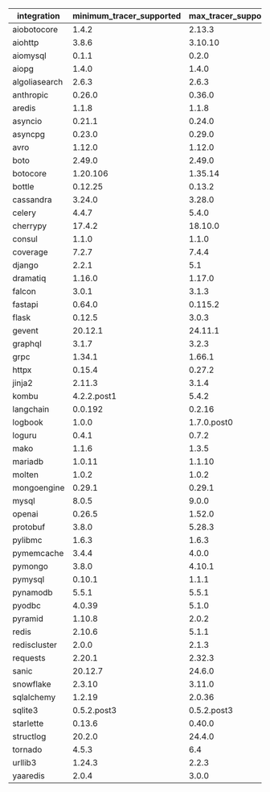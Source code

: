 | integration                 | minimum_tracer_supported    | max_tracer_supported        | minumum_available_supported | maximum_available_supported |
| --------------------------- | --------------------------- | --------------------------- | --------------------------- | --------------------------- |
| aiobotocore                 | 1.4.2                       | 2.13.3                      | 2.4.0                       | 2.15.2                      |
| aiohttp                     | 3.8.6                       | 3.10.10                     | 3.8.3                       | 3.11.2                      |
| aiomysql                    | 0.1.1                       | 0.2.0                       | 0.1.1                       | 0.2.0                       |
| aiopg                       | 1.4.0                       | 1.4.0                       | 1.4.0                       | 1.4.0                       |
| algoliasearch               | 2.6.3                       | 2.6.3                       | 2.6.2                       | 4.9.1                       |
| anthropic                   | 0.26.0                      | 0.36.0                      | 0.2.2                       | 0.39.0                      |
| aredis                      | 1.1.8                       | 1.1.8                       | 1.1.8                       | 1.1.8                       |
| asyncio                     | 0.21.1                      | 0.24.0                      | 0.20.2                      | 0.24.0                      |
| asyncpg                     | 0.23.0                      | 0.29.0                      | 0.27.0                      | 0.30.0                      |
| avro                        | 1.12.0                      | 1.12.0                      | 1.11.1                      | 1.12.0                      |
| boto                        | 2.49.0                      | 2.49.0                      | 2.49.0                      | 2.49.0                      |
| botocore                    | 1.20.106                    | 1.35.14                     | 1.29.13                     | 1.35.63                     |
| bottle                      | 0.12.25                     | 0.13.2                      | 0.12.23                     | 0.13.2                      |
| cassandra                   | 3.24.0                      | 3.28.0                      | 3.25.0                      | 3.29.2                      |
| celery                      | 4.4.7                       | 5.4.0                       | 5.2.7                       | 5.4.0                       |
| cherrypy                    | 17.4.2                      | 18.10.0                     | 18.8.0                      | 18.10.0                     |
| consul                      | 1.1.0                       | 1.1.0                       | 1.1.0                       | 1.1.0                       |
| coverage                    | 7.2.7                       | 7.4.4                       | 6.5.0                       | 7.6.7                       |
| django                      | 2.2.1                       | 5.1                         | 4.1.3                       | 5.1.3                       |
| dramatiq                    | 1.16.0                      | 1.17.0                      | 1.13.0                      | 1.17.1                      |
| falcon                      | 3.0.1                       | 3.1.3                       | 3.1.1                       | 4.0.2                       |
| fastapi                     | 0.64.0                      | 0.115.2                     | 0.87.0                      | 0.115.5                     |
| flask                       | 0.12.5                      | 3.0.3                       | 2.2.2                       | 3.1.0                       |
| gevent                      | 20.12.1                     | 24.11.1                     | 22.10.2                     | 24.11.1                     |
| graphql                     | 3.1.7                       | 3.2.3                       | 3.2.3                       | 3.2.5                       |
| grpc                        | 1.34.1                      | 1.66.1                      | 1.50.0                      | 1.68.0                      |
| httpx                       | 0.15.4                      | 0.27.2                      | 0.23.1                      | 0.27.2                      |
| jinja2                      | 2.11.3                      | 3.1.4                       | 3.1.2                       | 3.1.4                       |
| kombu                       | 4.2.2.post1                 | 5.4.2                       | 5.2.4                       | 5.4.2                       |
| langchain                   | 0.0.192                     | 0.2.16                      | 0.0.16                      | 0.3.7                       |
| logbook                     | 1.0.0                       | 1.7.0.post0                 | 1.5.3                       | 1.8.0                       |
| loguru                      | 0.4.1                       | 0.7.2                       | 0.6.0                       | 0.7.2                       |
| mako                        | 1.1.6                       | 1.3.5                       | 1.2.4                       | 1.3.6                       |
| mariadb                     | 1.0.11                      | 1.1.10                      | 1.1.5.post2                 | 1.1.11                      |
| molten                      | 1.0.2                       | 1.0.2                       | 1.0.2                       | 1.0.2                       |
| mongoengine                 | 0.29.1                      | 0.29.1                      | 0.24.2                      | 0.29.1                      |
| mysql                       | 8.0.5                       | 9.0.0                       | 8.0.31                      | 9.1.0                       |
| openai                      | 0.26.5                      | 1.52.0                      | 0.25.0                      | 1.54.4                      |
| protobuf                    | 3.8.0                       | 5.28.3                      | 4.21.9                      | 5.28.3                      |
| pylibmc                     | 1.6.3                       | 1.6.3                       | 1.6.3                       | 1.6.3                       |
| pymemcache                  | 3.4.4                       | 4.0.0                       | 4.0.0                       | 4.0.0                       |
| pymongo                     | 3.8.0                       | 4.10.1                      | 4.3.3                       | 4.10.1                      |
| pymysql                     | 0.10.1                      | 1.1.1                       | 1.0.2                       | 1.1.1                       |
| pynamodb                    | 5.5.1                       | 5.5.1                       | 5.3.2                       | 6.0.1                       |
| pyodbc                      | 4.0.39                      | 5.1.0                       | 4.0.35                      | 5.2.0                       |
| pyramid                     | 1.10.8                      | 2.0.2                       | 2.0                         | 2.0.2                       |
| redis                       | 2.10.6                      | 5.1.1                       | 4.3.4                       | 5.2.0                       |
| rediscluster                | 2.0.0                       | 2.1.3                       | 2.1.3                       | 2.1.3                       |
| requests                    | 2.20.1                      | 2.32.3                      | 2.28.1                      | 2.32.3                      |
| sanic                       | 20.12.7                     | 24.6.0                      | 22.9.1                      | 24.6.0                      |
| snowflake                   | 2.3.10                      | 3.11.0                      | 2.8.1                       | 3.12.3                      |
| sqlalchemy                  | 1.2.19                      | 2.0.36                      | 1.4.44                      | 2.0.36                      |
| sqlite3                     | 0.5.2.post3                 | 0.5.2.post3                 |                             |                             |
| starlette                   | 0.13.6                      | 0.40.0                      | 0.22.0                      | 0.41.2                      |
| structlog                   | 20.2.0                      | 24.4.0                      | 22.2.0                      | 24.4.0                      |
| tornado                     | 4.5.3                       | 6.4                         | 6.2                         | 6.4.1                       |
| urllib3                     | 1.24.3                      | 2.2.3                       | 1.26.12                     | 2.2.3                       |
| yaaredis                    | 2.0.4                       | 3.0.0                       | 3.0.0                       | 3.0.0                       |
